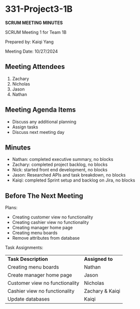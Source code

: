 # 331-Project3-1B

<!-----



Conversion time: 0.645 seconds.


Using this Markdown file:

1. Paste this output into your source file.
2. See the notes and action items below regarding this conversion run.
3. Check the rendered output (headings, lists, code blocks, tables) for proper
   formatting and use a linkchecker before you publish this page.

Conversion notes:

* Docs to Markdown version 1.0β40
* Mon Oct 28 2024 17:15:51 GMT-0700 (PDT)
* Source doc: scrum meeting all sprints
* Tables are currently converted to HTML tables.
----->


**SCRUM MEETING MINUTES**

SCRUM Meeting 1 for Team 1B

Prepared by: Kaiqi Yang

Meeting Date: 10/27/2024


## Meeting Attendees



1.  Zachary
2.  Nicholas
3.  Jason
4.  Nathan


## Meeting Agenda Items



*  Discuss any additional planning
*  Assign tasks
*  Discuss next meeting day


## Minutes



* Nathan: completed executive summary, no blocks
* Zachary: completed project backlog, no blocks
* Nick: started front end development, no blocks
* Jason: Researched APIs and task breakdown, no blocks
* Kaiqi: completed Sprint setup and backlog on Jira, no blocks


## Before The Next Meeting

Plans:



*  Creating customer view no functionality
*  Creating cashier view no functionality
*  Creating manager home page 
*  Creating menu boards
*  Remove attributes from database

Task Assignments:


<table>
  <tr>
   <td><strong>Task Description</strong>
   </td>
   <td><strong>Assigned to</strong>
   </td>
  </tr>
  <tr>
   <td>Creating menu boards
   </td>
   <td>Nathan
   </td>
  </tr>
  <tr>
   <td>Create manager home page
   </td>
   <td>Jason
   </td>
  </tr>
  <tr>
   <td>Customer view no functionality 
   </td>
   <td>Nicholas
   </td>
  </tr>
  <tr>
   <td>Cashier view no functionality
   </td>
   <td>Zachary & Kaiqi
   </td>
  </tr>
  <tr>
   <td>Update databases
   </td>
   <td>Kaiqi
   </td>
  </tr>
</table>

